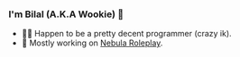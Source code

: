 ### I'm Bilal (A.K.A Wookie) 👋

<!--
**iamwookie/iamwookie** is a ✨ _special_ ✨ repository because its `README.md` (this file) appears on your GitHub profile.

Here are some ideas to get you started:

- 🔭 I’m currently working on ...
- 🌱 I’m currently learning ...
- 👯 I’m looking to collaborate on ...
- 🤔 I’m looking for help with ...
- 💬 Ask me about ...
- 📫 How to reach me: ...
- 😄 Pronouns: ...
- ⚡ Fun fact: ...
-->

- 👨‍💻 Happen to be a pretty decent programmer (crazy ik).
- 🔭 Mostly working on [Nebula Roleplay](https://github.com/NebulaProjectRP).
